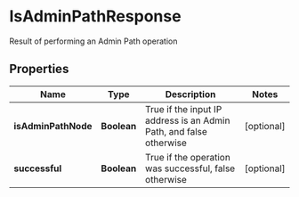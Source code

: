 

# IsAdminPathResponse

Result of performing an Admin Path operation
## Properties

Name | Type | Description | Notes
------------ | ------------- | ------------- | -------------
**isAdminPathNode** | **Boolean** | True if the input IP address is an Admin Path, and false otherwise |  [optional]
**successful** | **Boolean** | True if the operation was successful, false otherwise |  [optional]



